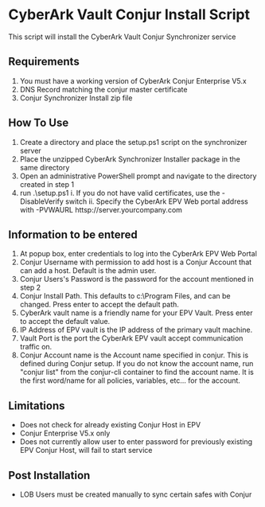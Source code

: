 # CyberArk Vault Conjur Install Script

This script will install the CyberArk Vault Conjur Synchronizer service

## Requirements

1. You must have a working version of CyberArk Conjur Enterprise V5.x
2. DNS Record matching the conjur master certificate
3. Conjur Synchronizer Install zip file

## How To Use

1. Create a directory and place the setup.ps1 script on the synchronizer server
2. Place the unzipped CyberArk Synchronizer Installer package in the same directory
3. Open an administrative PowerShell prompt and navigate to the directory created in step 1
4. run .\setup.ps1
   i. If you do not have valid certificates, use the -DisableVerify switch
   ii. Specify the CyberArk EPV Web portal address with -PVWAURL httsp://server.yourcompany.com

## Information to be entered

1. At popup box, enter credentials to log into the CyberArk EPV Web Portal
2. Conjur Username with permission to add host is a Conjur Account that can add a host. Default is the admin user.
3. Conjur Users's Password is the password for the account mentioned in step 2
4. Conjur Install Path. This defaults to c:\Program Files, and can be changed. Press enter to accept the default path.
5. CyberArk vault name is a friendly name for your EPV Vault. Press enter to accept the default value.
6. IP Address of EPV vault is the IP address of the primary vault machine.
7. Vault Port is the port the CyberArk EPV vault accept communication traffic on.
8. Conjur Account name is the Account name specified in conjur. This is defined during Conjur setup. If you do not know the account name, run "conjur list" from the conjur-cli container to find the account name. It is the first word/name for all policies, variables, etc... for the account.

## Limitations

- Does not check for already existing Conjur Host in EPV
- Conjur Enterprise V5.x only
- Does not currently allow user to enter password for previously existing EPV Conjur Host, will fail to start service

## Post Installation

- LOB Users must be created manually to sync certain safes with Conjur